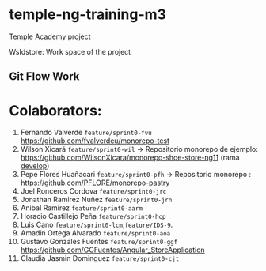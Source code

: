 # temple-ng-training-m3
Temple Academy project

WsIdstore: Work space of the project


## Git Flow Work

# Colaborators:

1. Fernando Valverde `feature/sprint0-fvu` https://github.com/fvalverdeu/monorepo-test
2. Wilson Xicará `feature/sprint0-wil` -> Repositorio monorepo de ejemplo: https://github.com/WilsonXicara/monorepo-shoe-store-ng11 (rama [develop](https://github.com/WilsonXicara/monorepo-shoe-store-ng11/tree/develop "Shoe Store monorepo"))
3. Pepe Flores Huañacari `feature/sprint0-pfh` -> Repositorio monorepo : https://github.com/PFLORE/monorepo-pastry
4. Joel Ronceros Cordova `feature/sprint0-jrc`
5. Jonathan Ramirez Nuñez `feature/sprint0-jrn`
6. Anibal Ramirez `feature/sprint0-aarm`
7. Horacio Castillejo Peña `feature/sprint0-hcp`
8. Luis Cano `feature/sprint0-lcm`,`feature/IDS-9`.
9. Amadin Ortega Alvarado `feature/sprint0-aoa`
10. Gustavo Gonzales Fuentes `feature/sprint0-ggf` https://github.com/GGFuentes/Angular_StoreApplication
11. Claudia Jasmin Dominguez `feature/sprint0-cjt`

